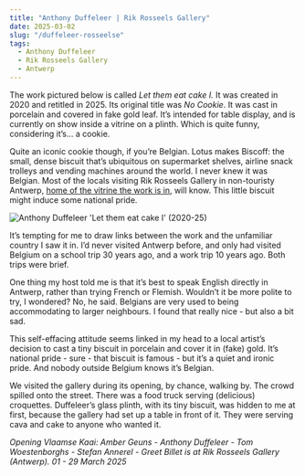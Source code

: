 ```yaml
---
title: "Anthony Duffeleer | Rik Rosseels Gallery"
date: 2025-03-02
slug: "/duffeleer-rosseelse"
tags:
  - Anthony Duffeleer
  - Rik Rosseels Gallery
  - Antwerp
---
```


The work pictured below is called _Let them eat cake I._ It was created in 2020 and retitled in 2025. Its original title was _No Cookie_. It was cast in porcelain and covered in fake gold leaf. It’s intended for table display, and is currently on show inside a vitrine on a plinth. Which is quite funny, considering it’s… a cookie.

Quite an iconic cookie though, if you’re Belgian. Lotus makes Biscoff: the small, dense biscuit that’s ubiquitous on supermarket shelves, airline snack trolleys and vending machines around the world. I never knew it was Belgian. Most of the locals visiting Rik Rosseels Gallery in non-touristy Antwerp, [home of the vitrine the work is in](https://rikrosseels.be/en/artists/detail/anthony-duffeleer), will know. This little biscuit might induce some national pride.

![Anthony Duffeleer 'Let them eat cake I' (2020-25)](/duffeleer-rosseels-1.jpg)

It’s tempting for me to draw links between the work and the unfamiliar country I saw it in. I’d never visited Antwerp before, and only had visited Belgium on a school trip 30 years ago, and a work trip 10 years ago. Both trips were brief.

One thing my host told me is that it’s best to speak English directly in Antwerp, rather than trying French or Flemish. Wouldn’t it be more polite to try, I wondered? No, he said. Belgians are very used to being accommodating to larger neighbours. I found that really nice - but also a bit sad.

This self-effacing attitude seems linked in my head to a local artist’s decision to cast a tiny biscuit in porcelain and cover it in (fake) gold. It’s national pride - sure - that biscuit is famous - but it’s a quiet and ironic pride. And nobody outside Belgium knows it’s Belgian.

We visited the gallery during its opening, by chance, walking by. The crowd spilled onto the street. There was a food truck serving (delicious) croquettes. Duffeleer’s glass plinth, with its tiny biscuit, was hidden to me at first, because the gallery had set up a table in front of it. They were serving cava and cake to anyone who wanted it.

_Opening Vlaamse Kaai: Amber Geuns - Anthony Duffeleer - Tom Woestenborghs - Stefan Annerel - Greet Billet is at Rik Rosseels Gallery (Antwerp). 01 - 29 March 2025_
